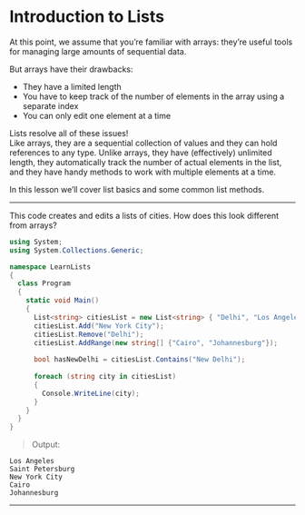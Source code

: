 # Introduction to Lists

At this point, we assume that you’re familiar with arrays: they’re useful tools for managing large amounts of sequential data.

But arrays have their drawbacks:

- They have a limited length
- You have to keep track of the number of elements in the array using a separate index
- You can only edit one element at a time

Lists resolve all of these issues! <br> Like arrays, they are a sequential collection of values and they can hold references to any type. Unlike arrays, they have (effectively) unlimited length, they automatically track the number of actual elements in the list, and they have handy methods to work with multiple elements at a time.

In this lesson we’ll cover list basics and some common list methods.

---

This code creates and edits a lists of cities. How does this look different from arrays?

```cs
using System;
using System.Collections.Generic;

namespace LearnLists
{
  class Program
  {
    static void Main()
    {
      List<string> citiesList = new List<string> { "Delhi", "Los Angeles", "Saint Petersburg" };      
      citiesList.Add("New York City");      
      citiesList.Remove("Delhi");
      citiesList.AddRange(new string[] {"Cairo", "Johannesburg"});
      
      bool hasNewDelhi = citiesList.Contains("New Delhi");
      
      foreach (string city in citiesList)
      {
        Console.WriteLine(city);
      }
    }
  }
}
```

> Output:

```
Los Angeles
Saint Petersburg
New York City
Cairo
Johannesburg
```

---